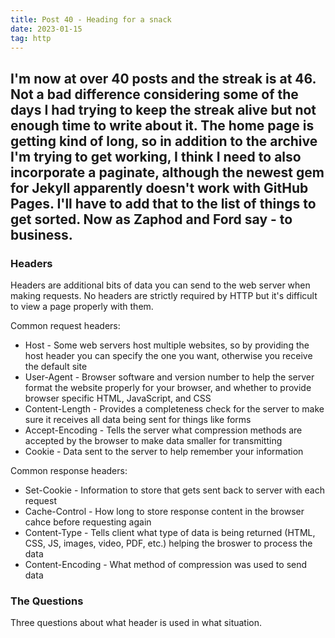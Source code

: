 ```yaml
---
title: Post 40 - Heading for a snack
date: 2023-01-15
tag: http
---
```

I'm now at over 40 posts and the streak is at 46. Not a bad difference considering some of the days I had trying to keep the streak alive but not enough time to write about it. The home page is getting kind of long, so in addition to the archive I'm trying to get working, I think I need to also incorporate a paginate, although the newest gem for Jekyll apparently doesn't work with GitHub Pages. I'll have to add that to the list of things to get sorted. Now as Zaphod and Ford say - to business.
---

### Headers
Headers are additional bits of data you can send to the web server when making requests. No headers are strictly required by HTTP but it's difficult to view a page properly with them.

Common request headers:
- Host - Some web servers host multiple websites, so by providing the host header you can specify the one you want, otherwise you receive the default site
- User-Agent - Browser software and version number to help the server format the website properly for your browser, and whether to provide browser specific HTML, JavaScript, and CSS
- Content-Length - Provides a completeness check for the server to make sure it receives all data being sent for things like forms
- Accept-Encoding - Tells the server what compression methods are accepted by the browser to make data smaller for transmitting
- Cookie - Data sent to the server to help remember your information

Common response headers:
- Set-Cookie - Information to store that gets sent back to server with each request
- Cache-Control - How long to store response content in the browser cahce before requesting again
- Content-Type - Tells client what type of data is being returned (HTML, CSS, JS, images, video, PDF, etc.) helping the broswer to process the data
- Content-Encoding - What method of compression was used to send data

### The Questions
Three questions about what header is used in what situation.